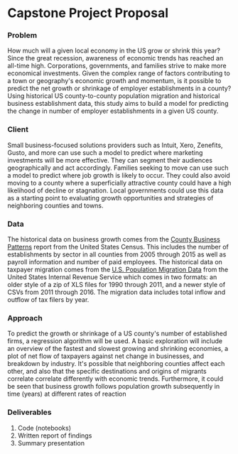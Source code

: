 # Capstone Project Proposal

### Problem

How much will a given local economy in the US grow or shrink this year? Since the great recession, awareness of economic trends has reached an all-time high. Corporations, governments, and families strive to make more economical investments. Given the complex range of factors contributing to a town or geography's economic growth and momentum, is it possible to predict the net growth or shrinkage of employer establishments in a county? Using historical US county-to-county population migration and historical business establishment data, this study aims to build a model for predicting the change in number of employer establishments in a given US county.

### Client

Small business-focused solutions providers such as Intuit, Xero, Zenefits, Gusto, and more can use such a model to predict where marketing investments will be more effective. They can segment their audiences geographically and act accordingly. Families seeking to move can use such a model to predict where job growth is likely to occur. They could also avoid moving to a county where a superficially attractive county could have a high likelihood of decline or stagnation. Local governments could use this data as a starting point to evaluating growth opportunities and strategies of neighboring counties and towns.

### Data

The historical data on business growth comes from the [County Business Patterns](https://www.census.gov/data/tables/2015/econ/cbp/us-states-counties-pr-island-areas.html) report from the United States Census. This includes the number of establishments by sector in all counties from 2005 through 2015 as well as payroll information and number of paid employees. The historical data on taxpayer migration comes from the [U.S. Population Migration Data](https://www.irs.gov/statistics/soi-tax-stats-migration-data) from the United States Internal Revenue Service which comes in two formats: an older style of a zip of XLS files for 1990 through 2011, and a newer style of CSVs from 2011 through 2016. The migration data includes total inflow and outflow of tax filers by year.

### Approach

To predict the growth or shrinkage of a US county's number of established firms, a regression algorithm will be used. A basic exploration will include an overview of the fastest and slowest growing and shrinking economies, a plot of net flow of taxpayers against net change in businesses, and breakdown by industry. It's possible that neighboring counties affect each other, and also that the specific destinations and origins of migrants correlate correlate differently with economic trends. Furthermore, it could be seen that business growth follows population growth subsequently in time (years) at different rates of reaction

### Deliverables

1. Code (notebooks)
2. Written report of findings
3. Summary presentation

